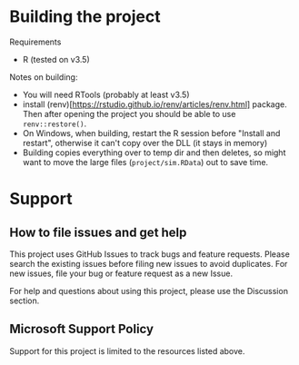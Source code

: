 # Building the project
Requirements
- R (tested on v3.5)

Notes on building:
- You will need RTools (probably at least v3.5)
- install (renv)[https://rstudio.github.io/renv/articles/renv.html] package. Then after opening the project you should be able to use `renv::restore()`.
- On Windows, when building, restart the R session before "Install and restart", otherwise it can't copy over the DLL (it stays in memory)
- Building copies everything over to temp dir and then deletes, so might want to move the large files (`project/sim.RData`) out to save time.


# Support

## How to file issues and get help  

This project uses GitHub Issues to track bugs and feature requests. Please search the existing 
issues before filing new issues to avoid duplicates.  For new issues, file your bug or 
feature request as a new Issue.

For help and questions about using this project, please use the Discussion section.

## Microsoft Support Policy  

Support for this project is limited to the resources listed above.
